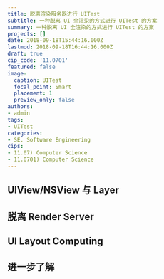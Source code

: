 ```yaml
---
title: 脱离渲染服务器进行 UITest
subtitle: 一种脱离 UI 全渲染的方式进行 UITest 的方案
summary: 一种脱离 UI 全渲染的方式进行 UITest 的方案
projects: []
date: 2018-09-18T15:44:16.000Z
lastmod: 2018-09-18T16:44:16.000Z
draft: true
cip_code: '11.0701'
featured: false
image:
  caption: UITest
  focal_point: Smart
  placement: 1
  preview_only: false
authors:
- admin
tags:
- UITest
categories:
- SE. Software Engineering
cips:
- 11.07) Computer Science
- 11.0701) Computer Science
---
```


## UIView/NSView 与 Layer

## 脱离 Render Server

## UI Layout Computing

## 进一步了解